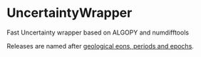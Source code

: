 # UncertaintyWrapper
Fast Uncertainty wrapper based on ALGOPY and numdifftools

Releases are named after [geological eons, periods and epochs](https://en.wikipedia.org/wiki/Geologic_time_scale).